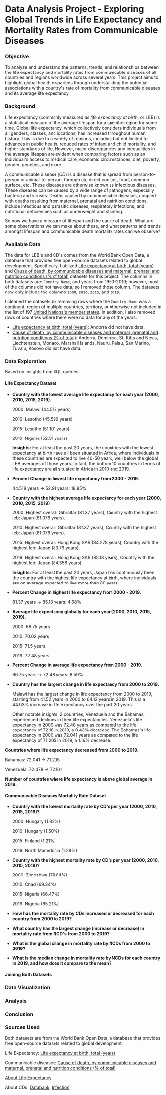 # Data Analysis Project - Exploring Global Trends in Life Expectancy and Mortality Rates from Communicable Diseases

### Objective
To analyze and understand the patterns, trends, and relationships between the life expectancy and mortality rates from communicable diseases of all countries and regions worldwide across several years. This project aims to highlight global health disparities through understanding the potential associations with a country's rate of mortality from communicable diseases and its average life expectancy.

### Background
Life expectancy (commonly measured as *life expectancy at birth*, or LEB) is a statistical measure of the average lifespan for a specific region for some time. Global life expectancy, which collectively considers individuals from all genders, classes, and locations, has increased throughout human history. This is due to a variety of reasons, including but not limited to advances in public health, reduced rates of infant and child mortality, and higher standards of life. However, major discrepancies and inequalities in the average lifespan are evident when comparing factors such as an individual's access to medical care, economic circumstances, diet, poverty, gender, genetics, and more. 

A communicable disease (*CD*) is a disease that is spread from person-to-person or animal-to-person, through air, direct contact, food, common surface, etc. These diseases are otherwise known as infectious diseases. These diseases can be caused by a wide range of pathogens, especially bacteria and viruses. Deaths caused by communicable diseases, coupled with deaths resulting from maternal, prenatal and nutrition conditions, include infectious and parasitic diseases, respiratory infections, and nutritional deficiencies such as underweight and stunting.

So now we have a measure of lifespan and the cause of death. What are some observations we can make about these, and what patterns and trends amongst lifespan and communicable death mortality rates can we observe?

### Available Data

The data for LEB's and CD's comes from the World Bank Open Data, a database that provides free open-source datasets related to global development. Specifically, I utilized [Life expectancy at birth, total (years)](https://data.worldbank.org/indicator/SP.DYN.LE00.IN) and [Cause of death, by communicable diseases and maternal, prenatal and nutrition conditions (% of total)](https://data.worldbank.org/indicator/SH.DTH.COMM.ZS) datasets for this project. The columns in both datasets are: `Country Name`, and years from 1960-2019; however, most of the columns did not have data, so I removed those column. The datasets now only include the columns `2000`,	`2010`,	`2015`,	and `2019`.

I cleaned the datasets by removing rows where the `Country Name` was a continent, region of multiple countries, territory, or otherwise not included in the list of 197 [United Nations's member states](https://www.un.org/en/about-us/member-states). In addition, I also removed rows of countries where there were no data for any of the years. 
* [Life expectancy at birth, total (years)](https://data.worldbank.org/indicator/SP.DYN.LE00.IN): Andorra did not have data.
* [Cause of death, by communicable diseases and maternal, prenatal and nutrition conditions (% of total)](https://data.worldbank.org/indicator/SH.DTH.COMM.ZS): Andorra, Dominica, St. Kitts and Nevis, Liechtenstein, Monaco, Marshall Islands, Nauru, Palau, San Marino, Tuvalu, Kosovo did not have data.

### Data Exploration

Based on insights from SQL queries.

#### Life Expectancy Dataset
- **Country with the lowest average life expectancy for each year (2000, 2010, 2015, 2019).**

  2000: Malawi (44.518 years)
  
  2010: Lesotho (45.596 years)
  
  2015: Lesotho (51.101 years)
  
  2019: Nigeria (52.91 years)

  **Insights:** For at least the past 20 years, the countries with the lowest expectancy at birth have all been situated in Africa, where individuals in these countries are expected to live 40-50 years, well below the global LEB averages of those years. In fact, the bottom 10 countries in terms of life expectancy are all situated in Africa in 2010 and 2019.

- **Percent Change in lowest life expectancy from 2000 - 2019.**

  44.518 years -> 52.91 years: 18.85%

- **Country with the highest average life expectancy for each year (2000, 2010, 2015, 2019)**

  2000: Highest overall: Gibraltar (81.37 years), Country with the highest leb: Japan (81.076 years).
  
  2010: Highest overall: Gibraltar (81.37 years), Country with the highest leb: Japan (81.076 years).
  
  2015: Highest overall: Hong Kong SAR (84.278 years), Country with the highest leb: Japan (83.79 years).
  
  2019: Highest overall: Hong Kong SAR (85.18 years), Country with the highest leb: Japan (84.356 years).

  **Insights:** For at least the past 20 years, Japan has continuously been the country with the highest life expectancy at birth, where individuals are on average expected to live more than 80 years. 
  
- **Percent Change in highest life expectancy from 2000 - 2019.**

  81.37 years -> 85.18 years: 4.68%

- **Average life expectancy globally for each year (2000, 2010, 2015, 2019).**

  2000: 66.75 years

  2010: 70.02 years

  2015: 71.5 years

  2019: 72.48 years

- **Percent Change in average life expectancy from 2000 - 2019.**

  66.75 years -> 72.48 years: 8.59%

- **Country has the largest change in life expectancy from 2000 to 2019.**

  Malawi has the largest change in life expectancy from 2000 to 2019, starting from 41.52 years in 2000 to 64.12 years in 2019. This is a 44.03% increase in life expectancy over the past 20 years.

  Other notable insights: 2 countries, Venezuela and the Bahamas, experienced declines in their life expectancies. Venezuela's life expectancy in 2000 was 72.48 years as compared to the life expectancy of 72.16 in 2019, a 0.43% decrease. The Bahamas's life expectancy in 2000 was 72.041 years as compared to the life expectancy of 71.205 in 2019, a 1.16% decrease.

**Countries where life expectancy decreased from 2000 to 2019.**

Bahamas: 72.041 ->	71.205

Venezuela: 72.478 -> 72.161

**Number of countries where life expectancy is above global average in 2019.**



#### Communicable Diseases Mortality Rate Dataset
- **Country with the lowest mortality rate by CD's per year (2000, 2010, 2015, 2019)?**

  2000: Hungary (1.82%)
  
  2010: Hungary (1.50%)
  
  2015: Finland (1.21%)
  
  2019: North Macedonia (1.28%)
  
- **Country with the highest mortality rate by CD's per year (2000, 2010, 2015, 2019)?**

  2000: Zimbabwe (78.64%)
  
  2010: Chad (69.34%)
  
  2015: Nigeria (66.47%)
  
  2019: Nigeria (65.21%)
  
- **How has the mortality rate by CDs increased or decreased for each country from 2000 to 2019?**
  
- **What country has the largest change (increase or decrease) in mortality rate from NCD's from 2000 to 2019?**
  
- **What is the global change in mortality rate by NCDs from 2000 to 2019?**

- **What is the median change in mortality rate by NCDs for each country in 2019, and how does it compare to the mean?**

#### Joining Both Datasets

### Data Visualization

### Analysis

### Conclusion

### Sources Used
Both datasets are from the World Bank Open Data, a database that provides free open-source datasets related to global development.

Life Expectancy: [Life expectancy at birth, total (years)](https://data.worldbank.org/indicator/SP.DYN.LE00.IN)

Communicable diseases: [Cause of death, by communicable diseases and maternal, prenatal and nutrition conditions (% of total)](https://data.worldbank.org/indicator/SH.DTH.COMM.ZS)

[About Life Expectancy](https://en.wikipedia.org/wiki/Life_expectancy)

About CDs: [Databank](https://databank.worldbank.org/metadataglossary/health-nutrition-and-population-statistics/series/SH.DTH.COMM.ZS#:~:text=Cause%20of%20death%20refers%20to,such%20as%20underweight%20and%20stunting), [Infection](https://en.wikipedia.org/wiki/Infection#:~:text=An%20infectious%20disease%2C%20also%20known,Infectious%20diseases) 
